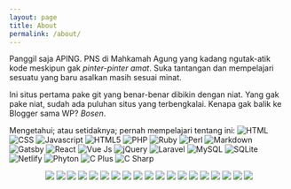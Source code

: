 ```yaml
---
layout: page
title: About
permalink: /about/
---
```


Panggil saja APING. PNS di Mahkamah Agung yang kadang ngutak-atik kode meskipun gak *pinter-pinter amat*. Suka tantangan dan mempelajari sesuatu yang baru asalkan masih sesuai minat.

Ini situs pertama pake git yang benar-benar dibikin dengan niat. Yang gak pake niat, sudah ada puluhan situs yang terbengkalai. Kenapa gak balik ke Blogger sama WP? *Bosen*.

Mengetahui; atau setidaknya; pernah mempelajari tentang ini:
![HTML](//img.shields.io/badge/HTML-239120?style=for-the-badge&logo=html5&logoColor=white) ![CSS](//img.shields.io/badge/CSS-239120?&style=for-the-badge&logo=css3&logoColor=white)
![Javascript](//img.shields.io/badge/JavaScript-F7DF1E?style=for-the-badge&logo=javascript&logoColor=black)
![HTML5](//img.shields.io/badge/HTML5-E34F26?style=for-the-badge&logo=html5&logoColor=white)
![PHP](//img.shields.io/badge/PHP-777BB4?style=for-the-badge&logo=php&logoColor=white)
![Ruby](//img.shields.io/badge/Ruby-CC342D?style=for-the-badge&logo=ruby&logoColor=white)
![Perl](//img.shields.io/badge/Perl-39457E?style=for-the-badge&logo=perl&logoColor=white)
![Markdown](//img.shields.io/badge/Markdown-000000?style=for-the-badge&logo=markdown&logoColor=white)
![Gatsby](//img.shields.io/badge/Gatsby-663399?style=for-the-badge&logo=gatsby&logoColor=white)
![React](//img.shields.io/badge/React-20232A?style=for-the-badge&logo=react&logoColor=61DAFB)
![Vue Js](//img.shields.io/badge/Vue.js-35495E?style=for-the-badge&logo=vue.js&logoColor=4FC08D)
![jQuery](//img.shields.io/badge/jQuery-0769AD?style=for-the-badge&logo=jquery&logoColor=white)
![Laravel](//img.shields.io/badge/Laravel-FF2D20?style=for-the-badge&logo=laravel&logoColor=white)
![MySQL](//img.shields.io/badge/MySQL-00000F?style=for-the-badge&logo=mysql&logoColor=white)
![SQLite](//img.shields.io/badge/SQLite-07405E?style=for-the-badge&logo=sqlite&logoColor=white)
![Netlify](//img.shields.io/badge/Netlify-00C7B7?style=for-the-badge&logo=netlify&logoColor=white)
![Phyton](//img.shields.io/badge/Python-14354C?style=for-the-badge&logo=python&logoColor=white)
![C Plus](//img.shields.io/badge/C%2B%2B-00599C?style=for-the-badge&logo=c%2B%2B&logoColor=white)
![C Sharp](//img.shields.io/badge/C%23-239120?style=for-the-badge&logo=c-sharp&logoColor=white)

<p align="center">
<img src="//img.shields.io/badge/HTML-239120?style=for-the-badge&logo=html5&logoColor=black" />
<img src="//img.shields.io/badge/CSS-239120?&style=for-the-badge&logo=css3&logoColor=black" />
<img src="//img.shields.io/badge/JavaScript-F7DF1E?style=for-the-badge&logo=javascript&logoColor=black" />
<img src="//img.shields.io/badge/HTML5-E34F26?style=for-the-badge&logo=html5&logoColor=black" />
<img src="//img.shields.io/badge/PHP-777BB4?style=for-the-badge&logo=php&logoColor=black" />
<img src="//img.shields.io/badge/Ruby-CC342D?style=for-the-badge&logo=ruby&logoColor=black" />
<img src="//img.shields.io/badge/Perl-39457E?style=for-the-badge&logo=perl&logoColor=black" />
<img src="//img.shields.io/badge/Markdown-000000?style=for-the-badge&logo=markdown&logoColor=black" />
<img src="//img.shields.io/badge/Gatsby-663399?style=for-the-badge&logo=gatsby&logoColor=black" />
<img src="//img.shields.io/badge/React-20232A?style=for-the-badge&logo=react&logoColor=61DAFB" />
<img src="//img.shields.io/badge/Vue.js-35495E?style=for-the-badge&logo=vue.js&logoColor=4FC08D" />
<img src="//img.shields.io/badge/jQuery-0769AD?style=for-the-badge&logo=jquery&logoColor=black" />
<img src="//img.shields.io/badge/Laravel-FF2D20?style=for-the-badge&logo=laravel&logoColor=black" />
<img src="//img.shields.io/badge/MySQL-00000F?style=for-the-badge&logo=mysql&logoColor=black" />
<img src="//img.shields.io/badge/SQLite-07405E?style=for-the-badge&logo=sqlite&logoColor=black" />
<img src="//img.shields.io/badge/Netlify-00C7B7?style=for-the-badge&logo=netlify&logoColor=black" />
<img src="//img.shields.io/badge/Python-14354C?style=for-the-badge&logo=python&logoColor=black" />
<img src="//img.shields.io/badge/C%2B%2B-00599C?style=for-the-badge&logo=c%2B%2B&logoColor=black" />
<img src="//img.shields.io/badge/C%23-239120?style=for-the-badge&logo=c-sharp&logoColor=black" />
</p>